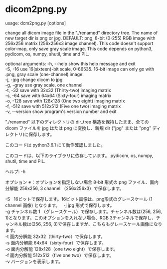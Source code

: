 # dicom2png.py

usage: dcm2png.py [options]

change all dicom image file in the "./renamed" directory tree.
The name of new target dir is png or jpg. DEFAULT: png, 8-bit (0-255) RGB image
with 256x256 matrix (256x256x3 image channel).
This code doesn't support color-map, only save gray scale image. This code
depends on python3, pydicom, os, numpy, shutil, time and PIL.

optional arguments:
  -h, --help     show this help message and exit  
  -S, -16        use 16(sixteen)-bit scale, 0-66535. 16-bit image can only go
                 with .png, gray scale (one-channel) image.  
  -j, -jpg       change dicom to jpg  
  -g, -gray      use gray scale, one channel  
  -t, -32        save with 32x32 (Thirty-two) imaging matrix  
  -s, -64        save with 64x64 (Sixty-four) imaging matrix  
  -o, -128       save with 128x128 (One two eight) imaging matrix  
  -f, -512       save with 512x512 (Five one two) imaging matrix  
  -v, --version  show program's version number and exit  


    


"./renamed" 以下のディレクトリの dir_tree 構造を保持したまま、全ての dicom ファイルを jpg はたは png に変換し、新規 dir ("jpg" または "png" ディレクトリ)に保存します。

このコードは python3.6.1 にて動作確認しました。

このコードは、以下のライブラリに依存しています。
  pydicom, os, numpy, shutil, time and PIL.

ヘルプ: -h

オプション
※：オプションを指定しない場合 8-bit 形式の png ファイル、面内分解能 256x256, 3 channel （256x256x3）で保存します。

-S   16ビットで保存します。16ビット画像は、png形式のグレースケール (1 channel 画像) となります。  
-j   jpg 形式で保存します。  
-g   チャンネル数 1 （グレースケール）で保存します。チャンネル数は(256, 256, 1)となります。このオプションを入れない場合、RGB 3チャンネルで保存し、チャンネル数は(256, 256, 3)で保存しますが、こちらもグレースケール画像になります。  
-t   面内分解能 32x32（thirty-two）で保存します。  
-s   面内分解能 64x64（sixty-four）で保存します。  
-o   面内分解能 128x128（one two eight）で保存します。  
-f   面内分解能 512x512（five one two）で保存します。  
-v   バージョンを表示します。

